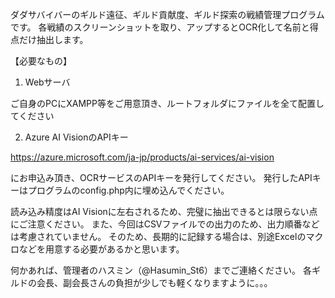 ダダサバイバーのギルド遠征、ギルド貢献度、ギルド探索の戦績管理プログラムです。
各戦績のスクリーンショットを取り、アップするとOCR化して名前と得点だけ抽出します。

【必要なもの】
1. Webサーバ

ご自身のPCにXAMPP等をご用意頂き、ルートフォルダにファイルを全て配置してください

2. Azure AI VisionのAPIキー

https://azure.microsoft.com/ja-jp/products/ai-services/ai-vision

にお申込み頂き、OCRサービスのAPIキーを発行してください。
発行したAPIキーはプログラムのconfig.php内に埋め込んでください。

読み込み精度はAI Visionに左右されるため、完璧に抽出できるとは限らない点にご注意ください。
また、今回はCSVファイルでの出力のため、出力順番などは考慮されていません。
そのため、長期的に記録する場合は、別途Excelのマクロなどを用意する必要があるかと思います。

何かあれば、管理者のハスミン（@Hasumin_St6）までご連絡ください。
各ギルドの会長、副会長さんの負担が少しでも軽くなりますように。。。
